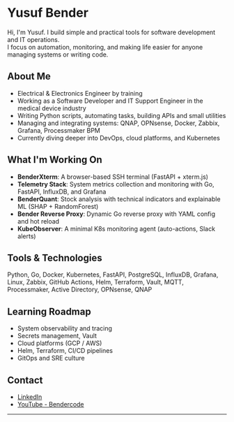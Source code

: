 # Yusuf Bender

Hi, I'm Yusuf. I build simple and practical tools for software development and IT operations.  
I focus on automation, monitoring, and making life easier for anyone managing systems or writing code.

## About Me

- Electrical & Electronics Engineer by training  
- Working as a Software Developer and IT Support Engineer in the medical device industry  
- Writing Python scripts, automating tasks, building APIs and small utilities  
- Managing and integrating systems: QNAP, OPNsense, Docker, Zabbix, Grafana, Processmaker BPM  
- Currently diving deeper into DevOps, cloud platforms, and Kubernetes

## What I'm Working On

- **BenderXterm**: A browser-based SSH terminal (FastAPI + xterm.js)
- **Telemetry Stack**: System metrics collection and monitoring with Go, FastAPI, InfluxDB, and Grafana
- **BenderQuant**: Stock analysis with technical indicators and explainable ML (SHAP + RandomForest)
- **Bender Reverse Proxy**: Dynamic Go reverse proxy with YAML config and hot reload
- **KubeObserver**: A minimal K8s monitoring agent (auto-actions, Slack alerts)

## Tools & Technologies

Python, Go, Docker, Kubernetes, FastAPI, PostgreSQL, InfluxDB, Grafana, Linux, Zabbix, GitHub Actions, Helm, Terraform, Vault, MQTT, Processmaker, Active Directory, OPNsense, QNAP

## Learning Roadmap

- System observability and tracing  
- Secrets management, Vault  
- Cloud platforms (GCP / AWS)  
- Helm, Terraform, CI/CD pipelines  
- GitOps and SRE culture

## Contact

- [LinkedIn](https://linkedin.com/in/yusufbender)
- [YouTube - Bendercode](https://www.youtube.com/@bendercode)

---



